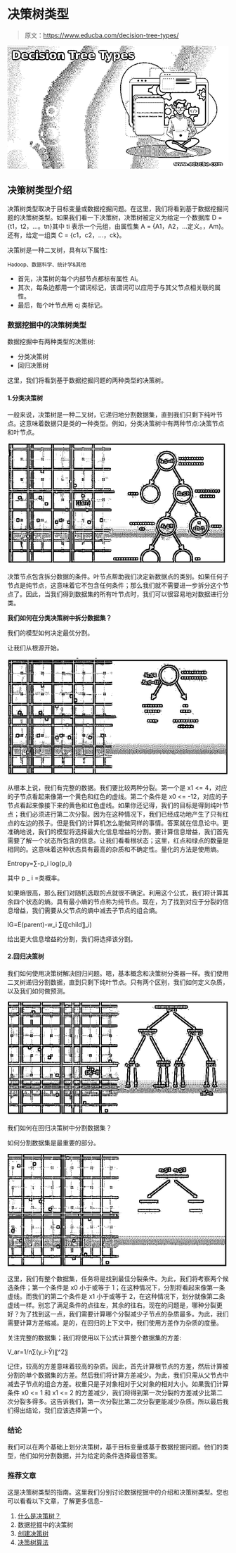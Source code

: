# 决策树类型

> 原文：<https://www.educba.com/decision-tree-types/>

![Decision Tree Types](img/145e9e02263188b074a972a290551708.png)



## 决策树类型介绍

决策树类型取决于目标变量或数据挖掘问题。在这里，我们将看到基于数据挖掘问题的决策树类型。如果我们看一下决策树，决策树被定义为给定一个数据库 D = {t1，t2，…。tn}其中 ti 表示一个元组，由属性集 A = {A1，A2，…定义。，Am}。还有，给定一组类 C = {c1，c2，…，ck}。

决策树是一种二叉树，具有以下属性:

<small>Hadoop、数据科学、统计学&其他</small>

*   首先，决策树的每个内部节点都标有属性 Ai。
*   其次，每条边都用一个谓词标记，该谓词可以应用于与其父节点相关联的属性。
*   最后，每个叶节点用 cj 类标记。

### 数据挖掘中的决策树类型

数据挖掘中有两种类型的决策树:

*   分类决策树
*   回归决策树

这里，我们将看到基于数据挖掘问题的两种类型的决策树。

#### 1.分类决策树

一般来说，决策树是一种二叉树，它递归地分割数据集，直到我们只剩下纯叶节点。这意味着数据只是类的一种类型。例如，分类决策树中有两种节点:决策节点和叶节点。

![Decision Tree Types 1](img/83dd994366e4e1ecf6dc7e98f823f294.png)



决策节点包含拆分数据的条件。叶节点帮助我们决定新数据点的类别。如果任何子节点是纯节点，这意味着它不包含任何条件；那么我们就不需要进一步拆分这个节点了。因此，当我们得到数据集的所有叶节点时，我们可以很容易地对数据进行分类。

**我们如何在分类决策树中拆分数据集？**

我们的模型如何决定最优分割。

让我们从根源开始。

![data set in classification](img/e43cbc1861e1540272b7fbc0a21a9f81.png)



从根本上说，我们有完整的数据。我们要比较两种分裂。第一个是 x1 <= 4，对应的子节点看起来像第一个黄色和红色的虚线。第二个条件是 x0 <= -12，对应的子节点看起来像接下来的黄色和红色虚线。如果你还记得，我们的目标是得到纯叶节点；我们必须进行第二次分裂。因为在这种情况下，我们已经成功地产生了只有红点的左边的孩子。但是我们的计算机怎么能做同样的事情。答案就在信息论中。更准确地说，我们的模型将选择最大化信息增益的分割。要计算信息增益，我们首先需要了解一个状态所包含的信息。让我们看看根状态；这里，红点和绿点的数量是相同的。这意味着这种状态具有最高的杂质和不确定性。量化的方法是使用熵。

Entropy=∑-p_i log(p_i)

其中 p _ i =类概率。

如果熵很高，那么我们对随机选取的点就很不确定。利用这个公式，我们将计算其余四个状态的熵。具有最小熵的节点称为纯节点。现在，为了找到对应于分裂的信息增益，我们需要从父节点的熵中减去子节点的组合熵。

IG=E(parent)-w_i ∑(〖child〗_i)

给出更大信息增益的分割，我们将选择该分割。

#### 2.回归决策树

我们如何使用决策树解决回归问题。嗯，基本概念和决策树分类器一样。我们使用二叉树递归分割数据，直到只剩下纯叶节点。只有两个区别，我们如何定义杂质，以及我们如何做预测。

![Regression Decision Tree](img/cac623efa62c4fad6ca2703bff6ff72c.png)



我们如何在回归决策树中分割数据集？

如何分割数据集是最重要的部分。

![split the data set ](img/f944c4032972703c82b494c13aaa53ab.png)



这里，我们有整个数据集，任务将是找到最佳分裂条件。为此，我们将考察两个候选条件；第一个条件是 x0 小于或等于 1；在这种情况下，分割将看起来像第一条虚线。而我们的第二个条件是 x1 小于或等于 2，在这种情况下，划分就像第二条虚线一样。别忘了满足条件的点往左，其余的往右。现在的问题是，哪种分裂更好？为了找到这一点，我们需要计算哪个分裂减少子节点的杂质最多。为此，我们需要计算方差缩减。是的，在回归的上下文中，我们使用方差作为杂质的度量。

关注完整的数据集；我们将使用以下公式计算整个数据集的方差:

V_ar=1/n∑(y_i-Ӯ)〖^2〗

记住，较高的方差意味着较高的杂质。因此，首先计算根节点的方差，然后计算被分割的单个数据集的方差。然后我们将计算方差减少。为此，我们只需从父节点中减去子节点的组合方差。权重只是子对象相对于父对象的相对大小。如果我们计算条件 x0 <= 1 和 x1 <= 2 的方差减少，我们将得到第一次分裂的方差减少比第二次分裂多得多。这告诉我们，第一次分裂比第二次分裂更能减少杂质。所以最后我们得出结论，我们应该选择第一个。

### 结论

我们可以在两个基础上划分决策树，基于目标变量或基于数据挖掘问题。他们的类型，他们如何分割数据，并为给定的条件选择最佳答案。

### 推荐文章

这是决策树类型的指南。这里我们分别讨论数据挖掘中的介绍和决策树类型。您也可以看看以下文章，了解更多信息–

1.  [什么是决策树？](https://www.educba.com/what-is-decision-tree/)
2.  数据挖掘中的决策树
3.  [创建决策树](https://www.educba.com/create-decision-tree/)
4.  [决策树算法](https://www.educba.com/decision-tree-algorithm/)





